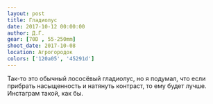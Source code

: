 ```yaml
---
layout: post
title: Гладиолус
date: 2017-10-12 00:00:00
author: Д.Г.
gear: [70D , 55-250mm]
shoot_date: 2017-10-08
location: Агрогородок
colors: ['120a05', '45291d']
---
```

Так-то это обычный лососёвый гладиолус, но я подумал, что если прибрать насыщенность и натянуть контраст, то ему будет лучше. Инстаграм такой, как бы.
